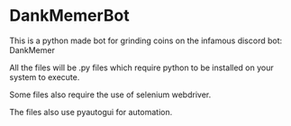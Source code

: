 # DankMemerBot
This is a python made bot for grinding coins on the infamous discord bot: DankMemer

All the files will be .py files which require python to be installed on your system to execute.

Some files also require the use of selenium webdriver.

The files also use pyautogui for automation.
